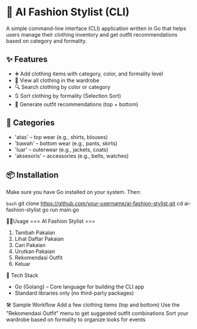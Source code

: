 # 👗 AI Fashion Stylist (CLI)

A simple command-line interface (CLI) application written in Go that helps users manage their clothing inventory and get outfit recommendations based on category and formality.

## ✨ Features

- ➕ Add clothing items with category, color, and formality level
- 📄 View all clothing in the wardrobe
- 🔍 Search clothing by color or category
- 🔃 Sort clothing by formality (Selection Sort)
- 🤖 Generate outfit recommendations (top + bottom)

## 🧵 Categories

- 'atas' – top wear (e.g., shirts, blouses)
- 'bawah' – bottom wear (e.g., pants, skirts)
- 'luar' – outerwear (e.g., jackets, coats)
- 'aksesoris' – accessories (e.g., belts, watches)

## 📦 Installation

Make sure you have Go installed on your system. Then:

```bash```
git clone https://github.com/your-username/ai-fashion-stylist.git
cd ai-fashion-stylist
go run main.go

🧑‍💻Usage
=== AI Fashion Stylist ===
1. Tambah Pakaian
2. Lihat Daftar Pakaian
3. Cari Pakaian
4. Urutkan Pakaian
5. Rekomendasi Outfit
0. Keluar


🔧 Tech Stack
- Go (Golang) – Core language for building the CLI app
- Standard libraries only (no third-party packages)

🛠 Sample Workflow
Add a few clothing items (top and bottom)
Use the "Rekomendasi Outfit" menu to get suggested outfit combinations
Sort your wardrobe based on formality to organize looks for events

